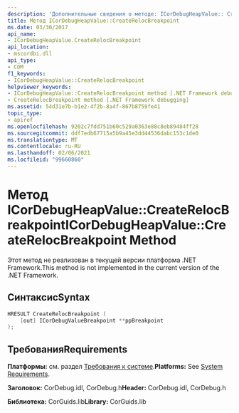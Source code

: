 ```yaml
---
description: 'Дополнительные сведения о методе: ICorDebugHeapValue:: CreateRelocBreakpoint'
title: Метод ICorDebugHeapValue::CreateRelocBreakpoint
ms.date: 03/30/2017
api_name:
- ICorDebugHeapValue.CreateRelocBreakpoint
api_location:
- mscordbi.dll
api_type:
- COM
f1_keywords:
- ICorDebugHeapValue::CreateRelocBreakpoint
helpviewer_keywords:
- ICorDebugHeapValue::CreateRelocBreakpoint method [.NET Framework debugging]
- CreateRelocBreakpoint method [.NET Framework debugging]
ms.assetid: 54d31e7b-b1e2-4f2b-8a4f-867b8759fe41
topic_type:
- apiref
ms.openlocfilehash: 9202c7fdd751b60c529a0363e88c8eb89484ff28
ms.sourcegitcommit: ddf7edb67715a5b9a45e3dd44536dabc153c1de0
ms.translationtype: MT
ms.contentlocale: ru-RU
ms.lasthandoff: 02/06/2021
ms.locfileid: "99660860"
---
```

# <a name="icordebugheapvaluecreaterelocbreakpoint-method"></a><span data-ttu-id="ed8f2-103">Метод ICorDebugHeapValue::CreateRelocBreakpoint</span><span class="sxs-lookup"><span data-stu-id="ed8f2-103">ICorDebugHeapValue::CreateRelocBreakpoint Method</span></span>

<span data-ttu-id="ed8f2-104">Этот метод не реализован в текущей версии платформа .NET Framework.</span><span class="sxs-lookup"><span data-stu-id="ed8f2-104">This method is not implemented in the current version of the .NET Framework.</span></span>  
  
## <a name="syntax"></a><span data-ttu-id="ed8f2-105">Синтаксис</span><span class="sxs-lookup"><span data-stu-id="ed8f2-105">Syntax</span></span>  
  
```cpp  
HRESULT CreateRelocBreakpoint (  
    [out] ICorDebugValueBreakpoint **ppBreakpoint  
);  
```  
  
## <a name="requirements"></a><span data-ttu-id="ed8f2-106">Требования</span><span class="sxs-lookup"><span data-stu-id="ed8f2-106">Requirements</span></span>  

 <span data-ttu-id="ed8f2-107">**Платформы:** см. раздел [Требования к системе](../../get-started/system-requirements.md).</span><span class="sxs-lookup"><span data-stu-id="ed8f2-107">**Platforms:** See [System Requirements](../../get-started/system-requirements.md).</span></span>  
  
 <span data-ttu-id="ed8f2-108">**Заголовок:** CorDebug.idl, CorDebug.h</span><span class="sxs-lookup"><span data-stu-id="ed8f2-108">**Header:** CorDebug.idl, CorDebug.h</span></span>  
  
 <span data-ttu-id="ed8f2-109">**Библиотека:** CorGuids.lib</span><span class="sxs-lookup"><span data-stu-id="ed8f2-109">**Library:** CorGuids.lib</span></span>
